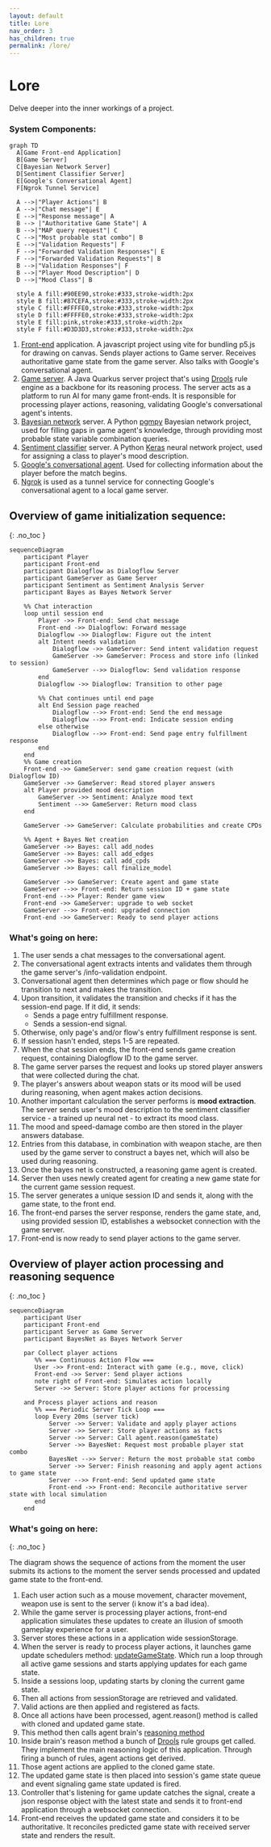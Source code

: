 ```yaml
---
layout: default
title: Lore
nav_order: 3
has_children: true
permalink: /lore/
---
```


# Lore

Delve deeper into the inner workings of a project.

### System Components:

```mermaid
graph TD
  A[Game Front-end Application]
  B[Game Server]
  C[Bayesian Network Server]
  D[Sentiment Classifier Server]
  E[Google's Conversational Agent]
  F[Ngrok Tunnel Service]

  A -->|"Player Actions"| B
  A -->|"Chat message"| E
  E -->|"Response message"| A
  B --> |"Authoritative Game State"| A
  B -->|"MAP query request"| C
  C -->|"Most probable stat combo"| B
  E -->|"Validation Requests"| F
  F -->|"Forwarded Validation Responses"| E
  F -->|"Forwarded Validation Requests"| B
  B -->|"Validation Responses"| F
  B -->|"Player Mood Description"| D
  D -->|"Mood Class"| B

  style A fill:#90EE90,stroke:#333,stroke-width:2px
  style B fill:#87CEFA,stroke:#333,stroke-width:2px
  style C fill:#FFFFE0,stroke:#333,stroke-width:2px
  style D fill:#FFFFE0,stroke:#333,stroke-width:2px
  style E fill:pink,stroke:#333,stroke-width:2px
  style F fill:#D3D3D3,stroke:#333,stroke-width:2px
```

1. [Front-end](https://github.com/rchDev/game-of-points/tree/main/game-of-points-fe) application. A javascript project using vite for bundling p5.js for drawing on canvas. Sends player actions to Game server. Receives authoritative game state from the game server. Also talks with Google's conversational agent.
2. [Game server](https://github.com/rchDev/game-of-points/tree/main/game-of-points-be). A Java Quarkus server project that's using [Drools](https://www.drools.org/) rule engine as a backbone for its reasoning process. The server acts as a platform to run AI for many game front-ends. It is responsible for processing player actions, reasoning, validating Google's conversational agent's intents.
3. [Bayesian network](https://github.com/rchDev/game-of-points/tree/main/bayes-net) server. A Python [pgmpy](https://pgmpy.org/index.html) Bayesian network project, used for filling gaps in game agent's knowledge, through providing most probable state variable combination queries.
4. [Sentiment classifier](https://github.com/rchDev/game-of-points/tree/main/sentiment-classifier) server. A Python [Keras](https://keras.io/) neural network project, used for assigning a class to player's mood description.
5. [Google's conversational agent](https://conversational-agents.cloud.google.com/projects). Used for collecting information about the player before the match begins.
6. [Ngrok](https://ngrok.com/) is used as a tunnel service for connecting Google's conversational agent to a local game server.

## Overview of game initialization sequence:
{: .no_toc }

```mermaid
sequenceDiagram
    participant Player
    participant Front-end
    participant Dialogflow as Dialogflow Server
    participant GameServer as Game Server
    participant Sentiment as Sentiment Analysis Server
    participant Bayes as Bayes Network Server

    %% Chat interaction
    loop until session end
        Player ->> Front-end: Send chat message
        Front-end ->> Dialogflow: Forward message
        Dialogflow ->> Dialogflow: Figure out the intent
        alt Intent needs validation
            Dialogflow ->> GameServer: Send intent validation request
            GameServer ->> GameServer: Process and store info (linked to session)
            GameServer -->> Dialogflow: Send validation response
        end
        Dialogflow ->> Dialogflow: Transition to other page
        
        %% Chat continues until end page
        alt End Session page reached
            Dialogflow -->> Front-end: Send the end message
            Dialogflow -->> Front-end: Indicate session ending
        else otherwise
            Dialogflow -->> Front-end: Send page entry fulfillment response
        end
    end
    %% Game creation
    Front-end ->> GameServer: send game creation request (with Dialogflow ID)
    GameServer ->> GameServer: Read stored player answers
    alt Player provided mood description
        GameServer ->> Sentiment: Analyze mood text
        Sentiment -->> GameServer: Return mood class
    end
    
    GameServer ->> GameServer: Calculate probabilities and create CPDs

    %% Agent + Bayes Net creation
    GameServer ->> Bayes: call add_nodes
    GameServer ->> Bayes: call add_edges
    GameServer ->> Bayes: call add_cpds
    GameServer ->> Bayes: call finalize_model

    GameServer ->> GameServer: Create agent and game state
    GameServer -->> Front-end: Return session ID + game state
    Front-end -->> Player: Render game view
    Front-end ->> GameServer: upgrade to web socket
    GameServer -->> Front-end: upgraded connection
    Front-end ->> GameServer: Ready to send player actions
```

### What's going on here:
1. The user sends a chat messages to the conversational agent. 
2. The conversational agent extracts intents and validates them through the game server's /info-validation endpoint. 
3. Conversational agent then determines which page or flow should he transition to next and makes the transition. 
4. Upon transition, it validates the transition and checks if it has the session-end page. If it did, it sends:
   - Sends a page entry fulfillment response.
   - Sends a session-end signal.
5. Otherwise, only page's and/or flow's entry fulfillment response is sent.
6. If session hasn't ended, steps 1-5 are repeated.
7. When the chat session ends, the front-end sends game creation request, containing Dialogflow ID to the game server.
8. The game server parses the request and looks up stored player answers that were collected during the chat.
9. The player's answers about weapon stats or its mood will be used during reasoning, when agent makes action decisions.
10. Another important calculation the server performs is **mood extraction**. The server sends user's mood description to the sentiment classifier service - a trained up neural net - to extract its mood class.
11. The mood and speed-damage combo are then stored in the player answers database.
12. Entries from this database, in combination with weapon stache, are then used by the game server to construct a bayes net, which will also be used during reasoning.
13. Once the bayes net is constructed, a reasoning game agent is created.
14. Server then uses newly created agent for creating a new game state for the current game session request. 
15. The server generates a unique session ID and sends it, along with the game state, to the front end.
16. The front-end parses the server response, renders the game state, and, using provided session ID, establishes a websocket connection with the game server.
17. Front-end is now ready to send player actions to the game server.

## Overview of player action processing and reasoning sequence
{: .no_toc }

```mermaid
sequenceDiagram
    participant User
    participant Front-end
    participant Server as Game Server
    participant BayesNet as Bayes Network Server
    
    par Collect player actions
       %% === Continuous Action Flow ===
       User ->> Front-end: Interact with game (e.g., move, click)
       Front-end ->> Server: Send player actions
       note right of Front-end: Simulates action locally
       Server ->> Server: Store player actions for processing
    
    and Process player actions and reason 
       %% === Periodic Server Tick Loop ===
       loop Every 20ms (server tick)
           Server ->> Server: Validate and apply player actions
           Server ->> Server: Store player actions as facts
           Server ->> Server: Call agent.reason(gameState)
           Server ->> BayesNet: Request most probable player stat combo
           BayesNet -->> Server: Return the most probable stat combo
           Server ->> Server: Finish reasoning and apply agent actions to game state
           Server -->> Front-end: Send updated game state
           Front-end ->> Front-end: Reconcile authoritative server state with local simulation
       end
    end
```

### What's going on here:
{: .no_toc }

The diagram shows the sequence of actions from the moment the user submits its actions to the moment the server sends processed and updated game state to the front-end.

1. Each user action such as a mouse movement, character movement, weapon use is sent to the server (i know it's a bad idea).
2. While the game server is processing player actions, front-end application simulates these updates to create an illusion of smooth gameplay experience for a user. 
3. Server stores these actions in a application wide sessionStorage. 
4. When the server is ready to process player actions, it launches game update schedulers method: [updateGameState](https://github.com/rchDev/game-of-points/blob/main/game-of-points-be/src/main/java/io/rizvan/GameStateUpdateScheduler.java#L51-L88). Which run a loop through all active game sessions and starts applying updates for each game state. 
5. Inside a sessions loop, updating starts by cloning the current game state. 
6. Then all actions from sessionStorage are retrieved and validated. 
7. Valid actions are then applied and registered as facts. 
8. Once all actions have been processed, agent.reason() method is called with cloned and updated game state. 
9. This method then calls agent brain's [reasoning method](https://github.com/rchDev/game-of-points/blob/main/game-of-points-be/src/main/java/io/rizvan/beans/actors/agent/DroolsBrain.java#L271-L307)
10. Inside brain's reason method a bunch of [Drools](https://www.drools.org/) rule groups get called. They implement the main reasoning logic of this application. Through firing a bunch of rules, agent actions get derived.
11. Those agent actions are applied to the cloned game state. 
12. The updated game state is then placed into session's game state queue and event signaling game state updated is fired. 
13. Controller that's listening for game update catches the signal, create a json response object with the latest state and sends it to front-end application through a websocket connection. 
14. Front-end receives the updated game state and considers it to be authoritative. It reconciles predicted game state with received server state and renders the result.
